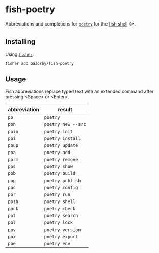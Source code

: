 # fish-poetry

Abbreviations and completions for [`poetry`](https://python-poetry.org/) for the [fish shell](https://fishshell.com/) :fish:.

## Installing

Using [`fisher`](https://github.com/jorgebucaran/fisher):

```fish
fisher add Gazorby/fish-poetry
```

## Usage

Fish abbreviations replace typed text with an extended command after pressing \<Space> or \<Enter>.

abbreviation | result
-------------|--------
`po`          | `poetry`
`pon`        | `poetry new --src`
`poin`       | `poetry init`
`poi`        | `poetry install`
`poup`       | `poetry update`
`poa`        | `poetry add`
`porm`       | `poetry remove`
`pos`        | `poetry show`
`pob`        | `poetry build`
`pop`        | `poetry publish`
`poc`        | `poetry config`
`por`        | `poetry run`
`posh`       | `poetry shell`
`pock`       | `poetry check`
`pof`        | `poetry search`
`pol`        | `poetry lock`
`pov`        | `poetry version`
`pox`        | `poetry export`
`poe`        | `poetry env`

